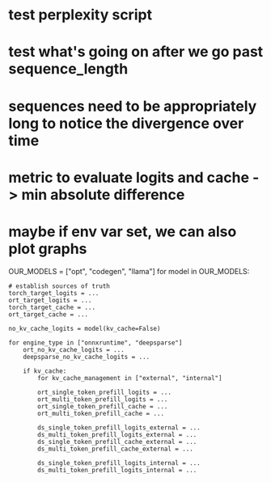 # test perplexity script
# test what's going on after we go past sequence_length
# sequences need to be appropriately long to notice the divergence over time


# metric to evaluate logits and cache -> min absolute difference
# maybe if env var set, we can also plot graphs

OUR_MODELS = ["opt", "codegen", "llama"]
for model in OUR_MODELS:

    # establish sources of truth
    torch_target_logits = ...
    ort_target_logits = ...
    torch_target_cache = ...
    ort_target_cache = ...
    
    no_kv_cache_logits = model(kv_cache=False)

    for engine_type in ["onnxruntime", "deepsparse"] 
        ort_no_kv_cache_logits = ...
        deepsparse_no_kv_cache_logits = ...

        if kv_cache:
            for kv_cache_management in ["external", "internal"]

            ort_single_token_prefill_logits = ...
            ort_multi_token_prefill_logits = ...
            ort_single_token_prefill_cache = ...
            ort_multi_token_prefill_cache = ...

            ds_single_token_prefill_logits_external = ...
            ds_multi_token_prefill_logits_external = ...
            ds_single_token_prefill_cache_external = ...
            ds_multi_token_prefill_cache_external = ...

            ds_single_token_prefill_logits_internal = ...
            ds_multi_token_prefill_logits_internal = ...



            
            

        


    

